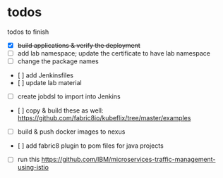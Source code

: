 # todos
todos to finish

- [x] ~~build applications & verify the deployment~~
- [ ] add lab namespace; update the certificate to have lab namespace
- [ ] change the package names
- [ ] add Jenkinsfiles
- [ ] update lab material
- [ ] create jobdsl to import into Jenkins
- [ ] copy & build these as well: https://github.com/fabric8io/kubeflix/tree/master/examples
- [ ] build & push docker images to nexus
- [ ] add fabric8 plugin to pom files for java projects
- [ ] run this https://github.com/IBM/microservices-traffic-management-using-istio
